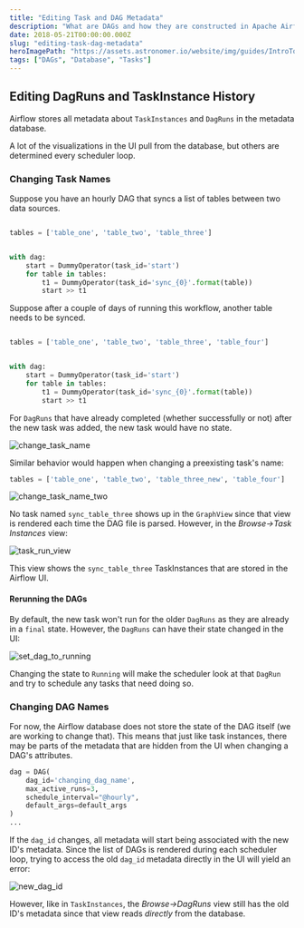 ```yaml
---
title: "Editing Task and DAG Metadata"
description: "What are DAGs and how they are constructed in Apache Airflow?"
date: 2018-05-21T00:00:00.000Z
slug: "editing-task-dag-metadata"
heroImagePath: "https://assets.astronomer.io/website/img/guides/IntroToDAG_preview.png"
tags: ["DAGs", "Database", "Tasks"]
---
```


## Editing DagRuns and TaskInstance History

Airflow stores all metadata about `TaskInstances` and `DagRuns` in the metadata database.

A lot of the visualizations in the UI pull from the database, but others are determined every scheduler loop.

### Changing Task Names

Suppose you have an hourly DAG that syncs a list of tables between two data sources.

```python

tables = ['table_one', 'table_two', 'table_three']


with dag:
    start = DummyOperator(task_id='start')
    for table in tables:
        t1 = DummyOperator(task_id='sync_{0}'.format(table))
        start >> t1

```

Suppose after a couple of days of running this workflow, another table needs to be synced.


```python

tables = ['table_one', 'table_two', 'table_three', 'table_four']


with dag:
    start = DummyOperator(task_id='start')
    for table in tables:
        t1 = DummyOperator(task_id='sync_{0}'.format(table))
        start >> t1

```

For `DagRuns` that have already completed (whether successfully or not) after the new task was added, the new task would have no state.

![change_task_name](https://assets.astronomer.io/website/img/guides/changing_task_name.png)

Similar behavior would happen when changing a preexisting task's name:

```python
tables = ['table_one', 'table_two', 'table_three_new', 'table_four']
```

![change_task_name_two](https://assets.astronomer.io/website/img/guides/changing_task_name_two.png)


No task named `sync_table_three` shows up in the `GraphView` since that view is rendered each time the DAG file is parsed. However, in the _Browse->Task Instances_ view:

![task_run_view](https://assets.astronomer.io/website/img/guides/sync_table_three_task_run_view.png)

This view shows the `sync_table_three` TaskInstances that are stored in the Airflow UI.

#### Rerunning the DAGs

By default, the new task won't run for the older `DagRuns` as they are already in a `final` state. However, the `DagRuns` can have their state changed in the UI:


![set_dag_to_running](https://assets.astronomer.io/website/img/guides/set_dag_to_running.png)


Changing the state to `Running` will make the scheduler look at that `DagRun` and try to schedule any tasks that need doing so.



### Changing DAG Names

For now, the Airflow database does not store the state of the DAG itself (we are working to change that).
This means that just like task instances, there may be parts of the metadata that are hidden from the UI when changing a DAG's attributes.

```python
dag = DAG(
    dag_id='changing_dag_name',
    max_active_runs=3,
    schedule_interval="@hourly",
    default_args=default_args
)
...          
```

If the `dag_id` changes, all metadata will start being associated with the new ID's metadata. Since the list of DAGs is rendered during each scheduler loop, trying to access the old `dag_id` metadata directly in the UI will yield an error:

![new_dag_id](https://assets.astronomer.io/website/img/guides/changing_dag_name_new_dag.png)


However, like in `TaskInstances`, the _Browse->DagRuns_ view still has the old ID's metadata since that view reads _directly_ from the database.
